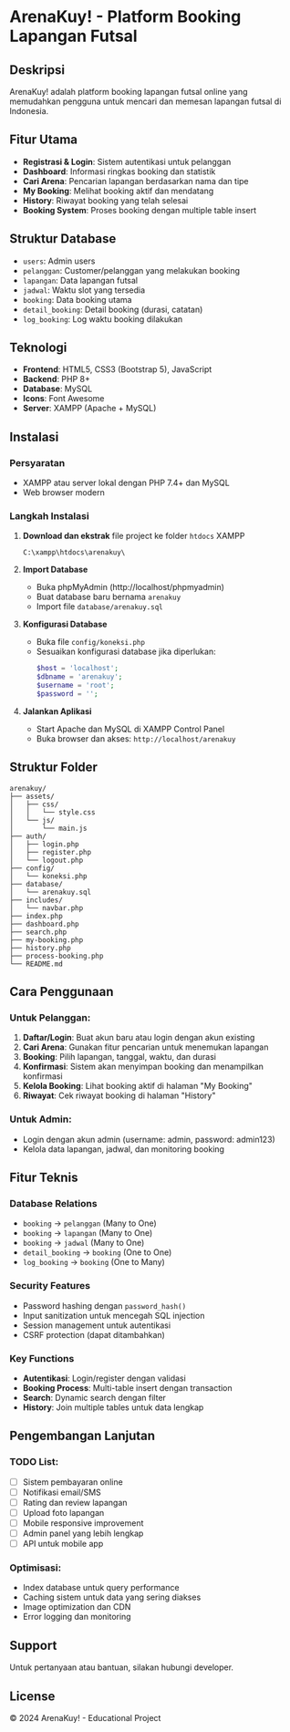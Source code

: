 
# ArenaKuy! - Platform Booking Lapangan Futsal

## Deskripsi
ArenaKuy! adalah platform booking lapangan futsal online yang memudahkan pengguna untuk mencari dan memesan lapangan futsal di Indonesia.

## Fitur Utama
- **Registrasi & Login**: Sistem autentikasi untuk pelanggan
- **Dashboard**: Informasi ringkas booking dan statistik
- **Cari Arena**: Pencarian lapangan berdasarkan nama dan tipe
- **My Booking**: Melihat booking aktif dan mendatang
- **History**: Riwayat booking yang telah selesai
- **Booking System**: Proses booking dengan multiple table insert

## Struktur Database
- `users`: Admin users
- `pelanggan`: Customer/pelanggan yang melakukan booking
- `lapangan`: Data lapangan futsal
- `jadwal`: Waktu slot yang tersedia
- `booking`: Data booking utama
- `detail_booking`: Detail booking (durasi, catatan)
- `log_booking`: Log waktu booking dilakukan

## Teknologi
- **Frontend**: HTML5, CSS3 (Bootstrap 5), JavaScript
- **Backend**: PHP 8+
- **Database**: MySQL
- **Icons**: Font Awesome
- **Server**: XAMPP (Apache + MySQL)

## Instalasi

### Persyaratan
- XAMPP atau server lokal dengan PHP 7.4+ dan MySQL
- Web browser modern

### Langkah Instalasi
1. **Download dan ekstrak** file project ke folder `htdocs` XAMPP
   ```
   C:\xampp\htdocs\arenakuy\
   ```

2. **Import Database**
   - Buka phpMyAdmin (http://localhost/phpmyadmin)
   - Buat database baru bernama `arenakuy`
   - Import file `database/arenakuy.sql`

3. **Konfigurasi Database**
   - Buka file `config/koneksi.php`
   - Sesuaikan konfigurasi database jika diperlukan:
     ```php
     $host = 'localhost';
     $dbname = 'arenakuy';
     $username = 'root';
     $password = '';
     ```

4. **Jalankan Aplikasi**
   - Start Apache dan MySQL di XAMPP Control Panel
   - Buka browser dan akses: `http://localhost/arenakuy`

## Struktur Folder
```
arenakuy/
├── assets/
│   ├── css/
│   │   └── style.css
│   └── js/
│       └── main.js
├── auth/
│   ├── login.php
│   ├── register.php
│   └── logout.php
├── config/
│   └── koneksi.php
├── database/
│   └── arenakuy.sql
├── includes/
│   └── navbar.php
├── index.php
├── dashboard.php
├── search.php
├── my-booking.php
├── history.php
├── process-booking.php
└── README.md
```

## Cara Penggunaan

### Untuk Pelanggan:
1. **Daftar/Login**: Buat akun baru atau login dengan akun existing
2. **Cari Arena**: Gunakan fitur pencarian untuk menemukan lapangan
3. **Booking**: Pilih lapangan, tanggal, waktu, dan durasi
4. **Konfirmasi**: Sistem akan menyimpan booking dan menampilkan konfirmasi
5. **Kelola Booking**: Lihat booking aktif di halaman "My Booking"
6. **Riwayat**: Cek riwayat booking di halaman "History"

### Untuk Admin:
- Login dengan akun admin (username: admin, password: admin123)
- Kelola data lapangan, jadwal, dan monitoring booking

## Fitur Teknis

### Database Relations
- `booking` → `pelanggan` (Many to One)
- `booking` → `lapangan` (Many to One)  
- `booking` → `jadwal` (Many to One)
- `detail_booking` → `booking` (One to One)
- `log_booking` → `booking` (One to Many)

### Security Features
- Password hashing dengan `password_hash()`
- Input sanitization untuk mencegah SQL injection
- Session management untuk autentikasi
- CSRF protection (dapat ditambahkan)

### Key Functions
- **Autentikasi**: Login/register dengan validasi
- **Booking Process**: Multi-table insert dengan transaction
- **Search**: Dynamic search dengan filter
- **History**: Join multiple tables untuk data lengkap

## Pengembangan Lanjutan

### TODO List:
- [ ] Sistem pembayaran online
- [ ] Notifikasi email/SMS
- [ ] Rating dan review lapangan
- [ ] Upload foto lapangan
- [ ] Mobile responsive improvement
- [ ] Admin panel yang lebih lengkap
- [ ] API untuk mobile app

### Optimisasi:
- Index database untuk query performance
- Caching sistem untuk data yang sering diakses
- Image optimization dan CDN
- Error logging dan monitoring

## Support
Untuk pertanyaan atau bantuan, silakan hubungi developer.

## License
© 2024 ArenaKuy! - Educational Project
